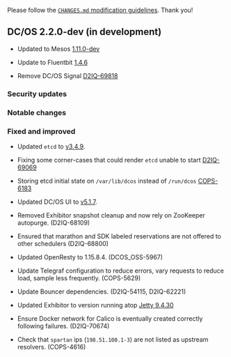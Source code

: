 Please follow the [`CHANGES.md` modification guidelines](https://github.com/dcos/dcos/wiki/CHANGES.md-guidelines). Thank you!

## DC/OS 2.2.0-dev (in development)

* Updated to Mesos [1.11.0-dev](https://github.com/apache/mesos/blob/c78dc333fc893a43d40dc33299a61987198a6ea9/CHANGELOG)

* Update to Fluentbit [1.4.6](https://docs.fluentbit.io/manual/installation/upgrade-notes)

* Remove DC/OS Signal [D2IQ-69818](https://jira.d2iq.com/browse/D2IQ-69818)


### Security updates


### Notable changes


### Fixed and improved

* Updated `etcd` to [v3.4.9](https://github.com/etcd-io/etcd/releases/tag/v3.4.9).

* Fixing some corner-cases that could render `etcd` unable to start [D2IQ-69069](https://jira.d2iq.com/browse/D2IQ-69069)

* Storing etcd initial state on `/var/lib/dcos` instead of `/run/dcos` [COPS-6183](https://jira.d2iq.com/browse/COPS-6183)

* Updated DC/OS UI to [v5.1.7](https://github.com/dcos/dcos-ui/releases/tag/v5.1.7).

* Removed Exhibitor snapshot cleanup and now rely on ZooKeeper autopurge. (D2IQ-68109)

* Ensured that marathon and SDK labeled reservations are not offered to other schedulers (D2IQ-68800)

* Updated OpenResty to 1.15.8.4. (DCOS_OSS-5967)

* Update Telegraf configuration to reduce errors, vary requests to reduce load, sample less frequently. (COPS-5629)

* Update Bouncer dependencies. (D2IQ-54115, D2IQ-62221)

* Updated Exhibitor to version running atop [Jetty 9.4.30](https://github.com/dcos/exhibitor/commit/e6e232e1)

* Ensure Docker network for Calico is eventually created correctly following failures. (D2IQ-70674)

* Check that `spartan` ips (`198.51.100.1-3`) are not listed as upstream resolvers. (COPS-4616)
